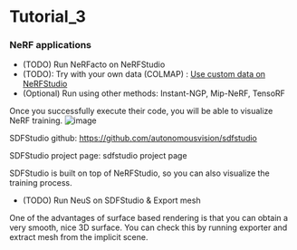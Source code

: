 # Tutorial_3
### NeRF applications

- (TODO) Run NeRFacto on NeRFStudio
- (TODO): Try with your own data (COLMAP) : [Use custom data on NeRFStudio](https://docs.nerf.studio/en/latest/quickstart/custom_dataset.html)
- (Optional) Run using other methods: Instant-NGP, Mip-NeRF, TensoRF

Once you successfully execute their code, you will be able to visualize NeRF training.
![image](https://github.com/KAIST-Geometric-AI-Group/Tutorial_3/assets/58447982/f46e7aa2-71d5-43f7-944f-ca155d0f4e5d)



SDFStudio github: https://github.com/autonomousvision/sdfstudio

SDFStudio project page: sdfstudio project page

SDFStudio is built on top of NeRFStudio, so you can also visualize the training process.

- (TODO) Run NeuS on SDFStudio & Export mesh

One of the advantages of surface based rendering is that you can obtain a very smooth, nice 3D surface. You can check this by running exporter and extract mesh from the implicit scene.

